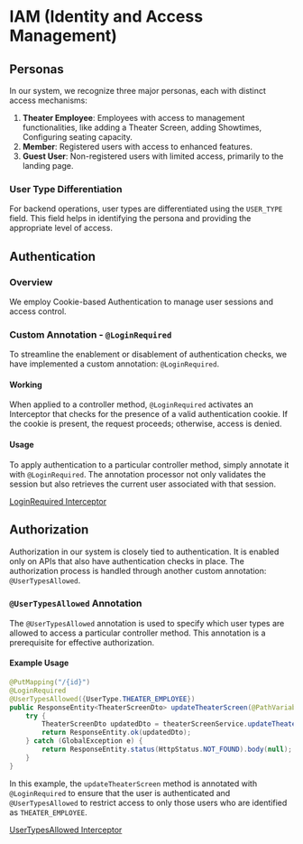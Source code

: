 
# IAM (Identity and Access Management)

## Personas

In our system, we recognize three major personas, each with distinct access mechanisms:

1. **Theater Employee**: Employees with access to management functionalities, like adding a Theater Screen, adding Showtimes, Configuring seating capacity.
2. **Member**: Registered users with access to enhanced features.
3. **Guest User**: Non-registered users with limited access, primarily to the landing page.

### User Type Differentiation

For backend operations, user types are differentiated using the `USER_TYPE` field. This field helps in identifying the persona and providing the appropriate level of access.

## Authentication

### Overview

We employ Cookie-based Authentication to manage user sessions and access control.

### Custom Annotation - `@LoginRequired`

To streamline the enablement or disablement of authentication checks, we have implemented a custom annotation: `@LoginRequired`.

#### Working

When applied to a controller method, `@LoginRequired` activates an Interceptor that checks for the presence of a valid authentication cookie. If the cookie is present, the request proceeds; otherwise, access is denied.

#### Usage

To apply authentication to a particular controller method, simply annotate it with `@LoginRequired`. The annotation processor not only validates the session but also retrieves the current user associated with that session.

[LoginRequired Interceptor](https://github.com/gopinathsjsu/teamproject-scrumandcoke/blob/main/backend/src/main/java/com/scrumandcoke/movietheaterclub/interceptor/LoginRequiredInterceptor.java)

## Authorization

Authorization in our system is closely tied to authentication. It is enabled only on APIs that also have authentication checks in place. The authorization process is handled through another custom annotation: `@UserTypesAllowed`.

### `@UserTypesAllowed` Annotation

The `@UserTypesAllowed` annotation is used to specify which user types are allowed to access a particular controller method. This annotation is a prerequisite for effective authorization.

#### Example Usage

```java
@PutMapping("/{id}")
@LoginRequired
@UserTypesAllowed({UserType.THEATER_EMPLOYEE})
public ResponseEntity<TheaterScreenDto> updateTheaterScreen(@PathVariable int id, @RequestBody TheaterScreenDto theaterScreenDto) {
    try {
        TheaterScreenDto updatedDto = theaterScreenService.updateTheaterScreen(id, theaterScreenDto);
        return ResponseEntity.ok(updatedDto);
    } catch (GlobalException e) {
        return ResponseEntity.status(HttpStatus.NOT_FOUND).body(null);
    }
}
```

In this example, the `updateTheaterScreen` method is annotated with `@LoginRequired` to ensure that the user is authenticated and `@UserTypesAllowed` to restrict access to only those users who are identified as `THEATER_EMPLOYEE`.

[UserTypesAllowed Interceptor](https://github.com/gopinathsjsu/teamproject-scrumandcoke/blob/main/backend/src/main/java/com/scrumandcoke/movietheaterclub/interceptor/UserTypesAllowedInterceptor.java)
